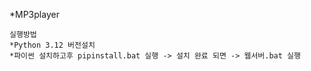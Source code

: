 *M P 3 p l a y e r 

``` 
실행방법
*Python 3.12 버전설치
*파이썬 설치하고후 pipinstall.bat 실행 -> 설치 완료 되면 -> 웹서버.bat 실행
``` 
